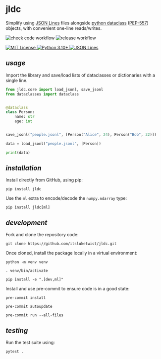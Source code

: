 # **jldc**

Simplify using [JSON Lines](https://jsonlines.org/) files alongside 
[python dataclass](https://docs.python.org/3/library/dataclasses.html) ([PEP-557](https://peps.python.org/pep-0557/)) 
objects, with convenient one-line reads/writes.

![check code workflow](https://github.com/itsluketwist/jldc/actions/workflows/check.yaml/badge.svg)
![release workflow](https://github.com/itsluketwist/jldc/actions/workflows/release.yaml/badge.svg)

<div>
    <!-- badges from : https://shields.io/ -->
    <!-- logos available : https://simpleicons.org/ -->
    <a href="https://opensource.org/licenses/MIT">
        <img alt="MIT License" src="https://img.shields.io/badge/Licence-MIT-yellow?style=for-the-badge&logo=docs&logoColor=white" />
    </a>
    <a href="https://www.python.org/">
        <img alt="Python 3.10+" src="https://img.shields.io/badge/Python_3.10+-blue?style=for-the-badge&logo=python&logoColor=white" />
    </a>
    <a href="https://jsonlines.org/">
        <img alt="JSON Lines" src="https://img.shields.io/badge/JSON Lines-black?style=for-the-badge&logo=JSON&logoColor=white" />
    </a>
</div>

## *usage*

Import the library and save/load lists of dataclasses or dictionaries with a single line.

```python
from jldc.core import load_jsonl, save_jsonl
from dataclasses import dataclass


@dataclass
class Person:
    name: str
    age: int


save_jsonl("people.jsonl", [Person("Alice", 24), Person("Bob", 32)])

data = load_jsonl("people.jsonl", [Person])

print(data)
```

## *installation*

Install directly from GitHub, using pip:

```shell
pip install jldc
```

Use the `ml` extra to encode/decode the `numpy.ndarray` type:

```shell
pip install jldc[ml]
```

## *development*

Fork and clone the repository code:

```shell
git clone https://github.com/itsluketwist/jldc.git
```

Once cloned, install the package locally in a virtual environment:

```shell
python -m venv venv

. venv/bin/activate

pip install -e ".[dev,ml]"
```

Install and use pre-commit to ensure code is in a good state:

```shell
pre-commit install

pre-commit autoupdate

pre-commit run --all-files
```

## *testing*

Run the test suite using:

```shell
pytest .
```

